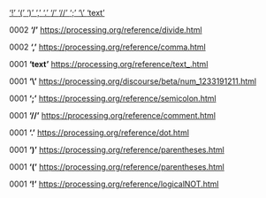 [ ‘!’ ](https://processing.org/reference/logicalNOT.html)	[ ‘(’ ](https://processing.org/reference/parentheses.html)	[ ‘)’ ](https://processing.org/reference/parentheses.html)	[ ‘,’ ](https://processing.org/reference/comma.html)	[ ‘.’ ](https://processing.org/reference/dot.html)	[ ‘/’ ](https://processing.org/reference/divide.html)	[ ‘//’ ](https://processing.org/reference/comment.html)	[ ‘;’ ](https://processing.org/reference/semicolon.html)	[ ‘\’ ](https://processing.org/discourse/beta/num_1233191211.html)	[ ‘text’ ](https://processing.org/reference/text_.html)	

0002	__‘/’__	<https://processing.org/reference/divide.html>

0002	__‘,’__	<https://processing.org/reference/comma.html>

0001	__‘text’__	<https://processing.org/reference/text_.html>

0001	__‘\’__	<https://processing.org/discourse/beta/num_1233191211.html>

0001	__‘;’__	<https://processing.org/reference/semicolon.html>

0001	__‘//’__	<https://processing.org/reference/comment.html>

0001	__‘.’__	<https://processing.org/reference/dot.html>

0001	__‘)’__	<https://processing.org/reference/parentheses.html>

0001	__‘(’__	<https://processing.org/reference/parentheses.html>

0001	__‘!’__	<https://processing.org/reference/logicalNOT.html>

